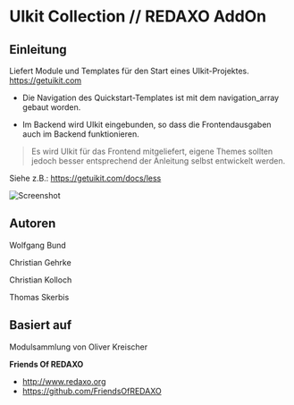 # UIkit Collection // REDAXO AddOn

## Einleitung
Liefert Module und Templates für den Start eines UIkit-Projektes. 
https://getuikit.com

- Die Navigation des Quickstart-Templates ist mit dem navigation_array gebaut worden. 

- Im Backend wird UIkit eingebunden, so dass die Frontendausgaben auch im Backend funktionieren.   

> Es wird UIkit für das Frontend mitgeliefert, eigene Themes sollten jedoch besser entsprechend der Anleitung selbst entwickelt werden. 

Siehe z.B.: https://getuikit.com/docs/less

![Screenshot](https://raw.githubusercontent.com/FriendsOfREDAXO/uikit_collection/assets/screenshot.png)

## Autoren

Wolfgang Bund

Christian Gehrke

Christian Kolloch

Thomas Skerbis


## Basiert auf

Modulsammlung von Oliver Kreischer

**Friends Of REDAXO**

* http://www.redaxo.org
* https://github.com/FriendsOfREDAXO
